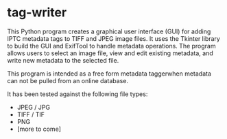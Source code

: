# tag-writer

This Python program creates a graphical user interface (GUI) for adding IPTC metadata tags to TIFF and JPEG image files. It uses the Tkinter library to build the GUI and ExifTool to handle metadata operations. The program allows users to select an image file, view and edit existing metadata, and write new metadata to the selected file.

This program is intended as a free form metadata taggerwhen metadata can not be pulled from an online database. 

It has been tested against the following file types:

- JPEG / JPG
- TIFF / TIF
- PNG
- [more to come]


